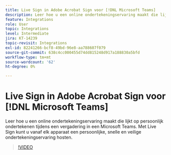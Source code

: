 ```yaml
---
title: Live Sign in Adobe Acrobat Sign voor [!DNL Microsoft Teams]
description: Leer hoe u een online ondertekeningservaring maakt die lijkt op persoonlijk ondertekenen tijdens een [!DNL Microsoft Teams] vergadering
feature: Integrations
role: User
topic: Integrations
level: Intermediate
jira: KT-14239
topic-revisit: Integrations
exl-id: 82241266-bcf8-49bd-96e8-aa788607f079
source-git-commit: 638c4cc000455d74dd815248d917a188830a5bfd
workflow-type: tm+mt
source-wordcount: '62'
ht-degree: 0%

---
```


# Live Sign in Adobe Acrobat Sign voor [!DNL Microsoft Teams]

Leer hoe u een online ondertekeningservaring maakt die lijkt op persoonlijk ondertekenen tijdens een vergadering in een Microsoft Teams. Met Live Sign kunt u vanaf elk apparaat een persoonlijke, snelle en veilige ondertekeningservaring hosten.

>[!VIDEO](https://video.tv.adobe.com/v/3425187?quality=12&learn=on&hidetitle=true)
